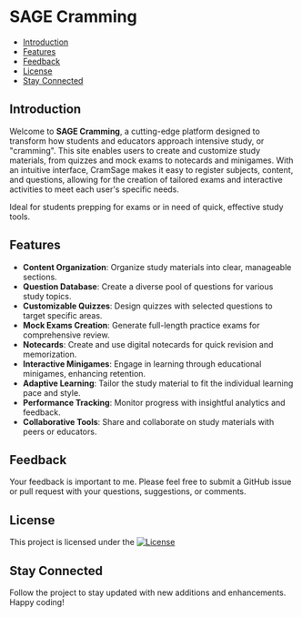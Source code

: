 # SAGE Cramming

- [Introduction](#introduction)
- [Features](#features)
- [Feedback](#feedback)
- [License](#license)
- [Stay Connected](#stay-connected)

## Introduction

Welcome to **SAGE Cramming**, a cutting-edge platform designed to transform how students and educators approach intensive study, or "cramming". This site enables users to create and customize study materials, from quizzes and mock exams to notecards and minigames. With an intuitive interface, CramSage makes it easy to register subjects, content, and questions, allowing for the creation of tailored exams and interactive activities to meet each user's specific needs.

Ideal for students prepping for exams or in need of quick, effective study tools.

## Features

- **Content Organization**: Organize study materials into clear, manageable sections.
- **Question Database**: Create a diverse pool of questions for various study topics.
- **Customizable Quizzes**: Design quizzes with selected questions to target specific areas.
- **Mock Exams Creation**: Generate full-length practice exams for comprehensive review.
- **Notecards**: Create and use digital notecards for quick revision and memorization.
- **Interactive Minigames**: Engage in learning through educational minigames, enhancing retention.
- **Adaptive Learning**: Tailor the study material to fit the individual learning pace and style.
- **Performance Tracking**: Monitor progress with insightful analytics and feedback.
- **Collaborative Tools**: Share and collaborate on study materials with peers or educators.

## Feedback
Your feedback is important to me. Please feel free to submit a GitHub issue or pull request with your questions, suggestions, or comments.

## License

This project is licensed under the [![License](https://img.shields.io/badge/License-Apache%202.0-blue.svg)](http://www.apache.org/licenses/LICENSE-2.0)

## Stay Connected

Follow the project to stay updated with new additions and enhancements. Happy coding!
